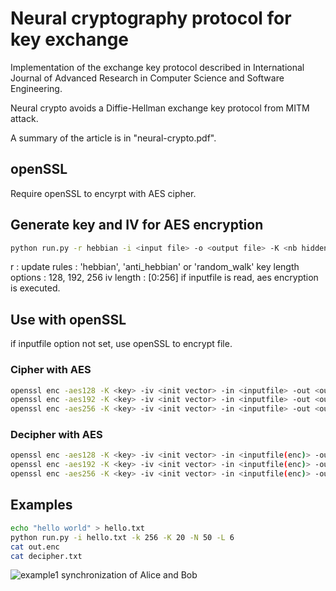 # Neural cryptography protocol for key exchange

Implementation of the exchange key protocol described in International Journal of Advanced Research in
Computer Science and Software Engineering.

Neural crypto avoids a Diffie-Hellman exchange key protocol from MITM attack.

A summary of the article is in "neural-crypto.pdf".

## openSSL
Require openSSL to encyrpt with AES cipher.

## Generate key and IV for AES encryption
```bash
python run.py -r hebbian -i <input file> -o <output file> -K <nb hidden neurons> -N <nb input neurons> -L <range of weight> -k <key length> -v <iv length>
```
r : update rules : 'hebbian', 'anti_hebbian' or 'random_walk'
key length options : 128, 192, 256
iv length : [0:256]
if inputfile is read, aes encryption is executed.

## Use with openSSL
if inputfile option not set, use openSSL to encrypt file.
### Cipher with AES
```bash
openssl enc -aes128 -K <key> -iv <init vector> -in <inputfile> -out <outputfile>
openssl enc -aes192 -K <key> -iv <init vector> -in <inputfile> -out <outputfile>
openssl enc -aes256 -K <key> -iv <init vector> -in <inputfile> -out <outputfile>
```
### Decipher with AES
```bash
openssl enc -aes128 -K <key> -iv <init vector> -in <inputfile(enc)> -out <outputfile> -d
openssl enc -aes192 -K <key> -iv <init vector> -in <inputfile(enc)> -out <outputfile> -d
openssl enc -aes256 -K <key> -iv <init vector> -in <inputfile(enc)> -out <outputfile> -d
```
## Examples
```bash
echo "hello world" > hello.txt
python run.py -i hello.txt -k 256 -K 20 -N 50 -L 6
cat out.enc
cat decipher.txt
```

![example1 synchronization of Alice and Bob](https://github.com/exced/neural-crypto/blob/master/extras/ex1.png)
